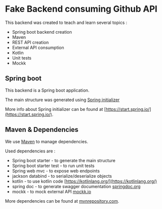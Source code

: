# Fake Backend consuming Github API

This backend was created to teach and learn several topics :

* Spring boot backend creation
* Maven
* REST API creation
* External API consumption
* Kotlin
* Unit tests
* Mockk

## Spring boot

This backend is a Spring boot application.

The main structure was generated using [Spring initializer](start.spring.io)

More info about Spring initializer can be found at [https://start.spring.io/](https://start.spring.io/).

## Maven & Dependencies

We use [Maven](https://maven.apache.org/) to manage dependencies.

Used dependencies are :

* Spring boot starter - to generate the main structure
* Spring boot starter test - to run unit tests
* Spring web mvc - to expose web endpoints
* jackson databind - to serialize/deserialize objects
* kotlin - to use kotlin code [https://kotlinlang.org/](https://kotlinlang.org/)
* spring doc - to generate swagger documentation [springdoc.org](https://springdoc.org/)
* mockk - to mock external API [mockk.io](https://mockk.io/)

More dependencies can be found at [mvnrepository.com](https://mvnrepository.com/).